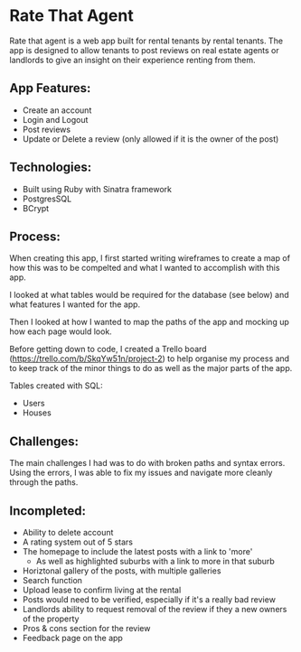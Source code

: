 # Rate That Agent

Rate that agent is a web app built for rental tenants by rental tenants. The app is designed to allow tenants to post reviews on real estate agents or landlords to give an insight on their experience renting from them. 

## App Features:

- Create an account
- Login and Logout
- Post reviews
- Update or Delete a review (only allowed if it is the owner of the post)

## Technologies:

- Built using Ruby with Sinatra framework
- PostgresSQL
- BCrypt

## Process:

When creating this app, I first started writing wireframes to create a map of how this was to be compelted and what I wanted to accomplish with this app.

I looked at what tables would be required for the database (see below) and what features I wanted for the app.

Then I looked at how I wanted to map the paths of the app and mocking up how each page would look.

Before getting down to code, I created a Trello board (https://trello.com/b/SkqYw51n/project-2) to help organise my process and to keep track of the minor things to do as well as the major parts of the app.

Tables created with SQL:
- Users
- Houses

## Challenges:

The main challenges I had was to do with broken paths and syntax errors. Using the errors, I was able to fix my issues and navigate more cleanly through the paths. 

## Incompleted:

- Ability to delete account
- A rating system out of 5 stars
- The homepage to include the latest posts with a link to 'more'
  - As well as highlighted suburbs with a link to more in that suburb
- Horiztonal gallery of the posts, with multiple galleries
- Search function
- Upload lease to confirm living at the rental
- Posts would need to be verified, especially if it's a really bad review
- Landlords ability to request removal of the review if they a new owners of the property
- Pros & cons section for the review
- Feedback page on the app